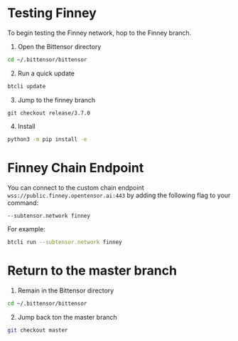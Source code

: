 # Testing Finney

To begin testing the Finney network, hop to the Finney branch.

1. Open the Bittensor directory
```bash
cd ~/.bittensor/bittensor
```

2. Run a quick update
```bash
btcli update
```

3. Jump to the finney branch
```
git checkout release/3.7.0
```

4. Install
```bash
python3 -m pip install -e
```

# Finney Chain Endpoint

You can connect to the custom chain endpoint ``wss://public.finney.opentensor.ai:443`` by adding the following flag to your command:
```bash
--subtensor.network finney
```
For example:
```bash
btcli run --subtensor.network finney
```

# Return to the master branch

1. Remain in the Bittensor directory
```bash
cd ~/.bittensor/bittensor
```

2. Jump back ton the master branch
```bash
git checkout master
```

